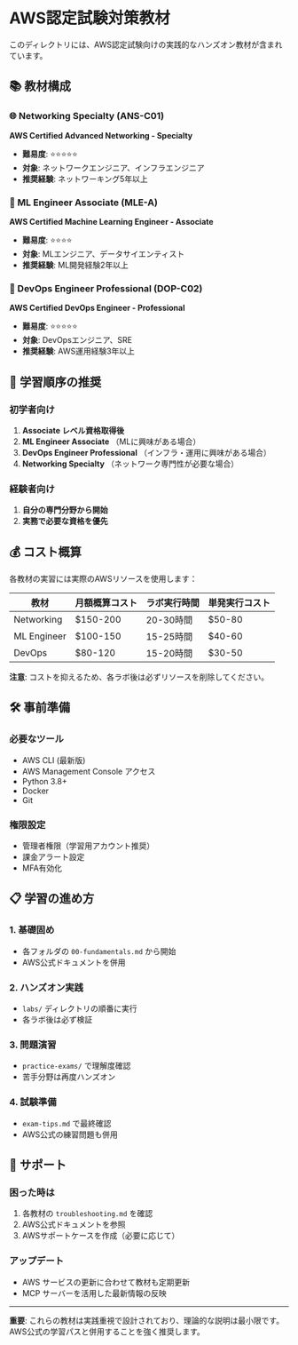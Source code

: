 # AWS認定試験対策教材

このディレクトリには、AWS認定試験向けの実践的なハンズオン教材が含まれています。

## 📚 教材構成

### 🌐 Networking Specialty (ANS-C01)
**AWS Certified Advanced Networking - Specialty**
- **難易度**: ⭐⭐⭐⭐⭐
- **対象**: ネットワークエンジニア、インフラエンジニア
- **推奨経験**: ネットワーキング5年以上

### 🤖 ML Engineer Associate (MLE-A) 
**AWS Certified Machine Learning Engineer - Associate**
- **難易度**: ⭐⭐⭐⭐
- **対象**: MLエンジニア、データサイエンティスト
- **推奨経験**: ML開発経験2年以上

### 🚀 DevOps Engineer Professional (DOP-C02)
**AWS Certified DevOps Engineer - Professional**
- **難易度**: ⭐⭐⭐⭐⭐
- **対象**: DevOpsエンジニア、SRE
- **推奨経験**: AWS運用経験3年以上

## 🎯 学習順序の推奨

### 初学者向け
1. **Associate レベル資格取得後**
2. **ML Engineer Associate** （MLに興味がある場合）
3. **DevOps Engineer Professional** （インフラ・運用に興味がある場合）
4. **Networking Specialty** （ネットワーク専門性が必要な場合）

### 経験者向け
1. **自分の専門分野から開始**
2. **実務で必要な資格を優先**

## 💰 コスト概算

各教材の実習には実際のAWSリソースを使用します：

| 教材 | 月額概算コスト | ラボ実行時間 | 単発実行コスト |
|------|----------------|--------------|----------------|
| Networking | $150-200 | 20-30時間 | $50-80 |
| ML Engineer | $100-150 | 15-25時間 | $40-60 |
| DevOps | $80-120 | 15-20時間 | $30-50 |

**注意**: コストを抑えるため、各ラボ後は必ずリソースを削除してください。

## 🛠️ 事前準備

### 必要なツール
- AWS CLI (最新版)
- AWS Management Console アクセス
- Python 3.8+
- Docker
- Git

### 権限設定
- 管理者権限（学習用アカウント推奨）
- 課金アラート設定
- MFA有効化

## 📋 学習の進め方

### 1. 基礎固め
- 各フォルダの `00-fundamentals.md` から開始
- AWS公式ドキュメントを併用

### 2. ハンズオン実践
- `labs/` ディレクトリの順番に実行
- 各ラボ後は必ず検証

### 3. 問題演習
- `practice-exams/` で理解度確認
- 苦手分野は再度ハンズオン

### 4. 試験準備
- `exam-tips.md` で最終確認
- AWS公式の練習問題も併用

## 🔧 サポート

### 困った時は
1. 各教材の `troubleshooting.md` を確認
2. AWS公式ドキュメントを参照
3. AWSサポートケースを作成（必要に応じて）

### アップデート
- AWS サービスの更新に合わせて教材も定期更新
- MCP サーバーを活用した最新情報の反映

---

**重要**: これらの教材は実践重視で設計されており、理論的な説明は最小限です。AWS公式の学習パスと併用することを強く推奨します。